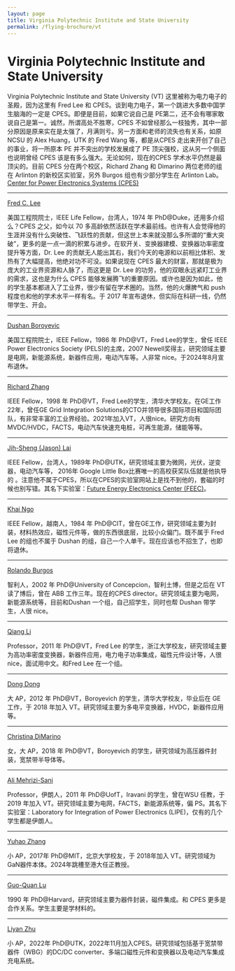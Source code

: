 ```yaml
---
layout: page
title: Virginia Polytechnic Institute and State University 
permalink: /flying-brochure/vt
---
```

# Virginia Polytechnic Institute and State University

Virginia Polytechnic Institute and State University (VT) 
这里被称为电力电子的圣殿，因为这里有 Fred Lee 和 CPES。谈到电力电子，第一个跳进大多数中国学生脑海的一定是 CPES。即便是目前，如果它说自己是 PE第二，还不会有哪家敢说自己是第一。诚然，所谓高处不胜寒，CPES 不如曾经那么一枝独秀，其中一部分原因是原来实在是太强了，月满则亏。另一方面和老师的流失也有关系，如原 NCSU 的 Alex Huang，UTK 的 Fred Wang 等，都是从CPES 走出来开创了自己的事业，将一所原本 PE 并不突出的学校发展成了 PE 顶尖强校，这从另一个侧面也说明曾经 CPES 该是有多么强大。无论如何，现在的CPES 学术水平仍然是最顶尖的。目前 CPES 分在两个校区，Richard Zhang 和 Dimarino 两位老师的组在 Arlinton 的新校区实验室，另外 Burgos 组也有少部分学生在 Arlinton Lab。 
[Center for Power Electronics Systems (CPES)](https://cpes.vt.edu/)

--- 

[Fred C. Lee](https://cpes.vt.edu/people/faculty/405)

美国工程院院士，IEEE Life Fellow，台湾人，1974 年 PhD@Duke，还用多介绍么？CPES 之父，如今以 70 多高龄依然活跃在学术最前线。也许有人会觉得他的生涯并没有什么突破性、飞跃性的贡献，但这世上本来就没那么多所谓的“重大突破”，更多的是一点一滴的积累与进步。在软开关、变换器建模、变换器功率密度提升等方面，Dr. Lee 的贡献无人能出其右，我们今天的电源和以前相比体积、发热有了大幅提高，他绝对功不可没。如果说现在 CPES 最大的财富，那就是极为庞大的工业界资源和人脉了，而这更是 Dr. Lee 的功劳，他的双眼永远紧盯工业界的需求，这也是为什么 CPES 能够发展腾飞的重要原因。或许也是因为如此，他的学生基本都进入了工业界，很少有留在学术圈的。当然，他的火爆脾气和 push 程度也和他的学术水平一样有名。于 2017 年宣布退休，但实际在科研一线，仍然带学生、开会。 

---

[Dushan Boroyevic](https://cpes.vt.edu/people/faculty/89)

美国工程院院士，IEEE Fellow，1986 年 PhD@VT，Fred Lee的学生，曾任 IEEE Power Electronics Society (PELS)的主席，2007 Newell奖得主，研究领域主要是电网，新能源系统，新器件应用，电动汽车等。人非常 nice。于2024年8月宣布退休。 


---

[Richard Zhang](https://cpes.vt.edu/people/faculty/5957)

IEEE Fellow，1998 年 PhD@VT，Fred Lee的学生，清华大学校友。在GE工作22年，曾任GE Grid Integration Solutions的CTO并领导很多国际项目和国际团队，有非常丰富的工业界经验。2021年加入VT，人很nice。研究方向有MVDC/HVDC，FACTS，电动汽车快速充电桩，可再生能源，储能等等。

---

[Jih-Sheng (Jason) Lai](https://ece.vt.edu/people/profile/lai)

IEEE Fellow，台湾人，1989年 PhD@UTK，研究领域主要为微网，光伏，逆变器，电动汽车等， 2016年 Google Little Box比赛唯一的高校获奖队伍就是他执导的 。注意他不属于CPES，所以在CPES的实验室网站上是找不到他的，套磁的时候也别写错。其名下实验室：[Future Energy Electronics Center (FEEC)](https://www.feec.ece.vt.edu/)。 

---

[Khai Ngo](https://cpes.vt.edu/people/faculty/5)

IEEE Fellow，越南人，1984 年 PhD@CIT，曾在GE工作，研究领域主要为封装，材料热效应，磁性元件等，做的东西很底层，比较小众偏门。既不属于 Fred Lee 的组也不属于 Dushan 的组，自己一个人单干。现在应该也不招生了，也即将退休。

---

[Rolando Burgos](https://cpes.vt.edu/people/faculty/1259)

智利人，2002 年 PhD@University of Concepcion，智利土博，但是之后在 VT 读了博后，曾在 ABB 工作三年。现在的CPES director。研究领域主要为电网，新能源系统等，目前和Dushan 一个组，自己招学生，同时也帮 Dushan 带学生，人很 nice。 

---

[Qiang Li](https://cpes.vt.edu/people/faculty/1703)

Professor，2011 年 PhD@VT，Fred Lee 的学生，浙江大学校友，研究领域主要为高功率密度变换器，新器件应用，电力电子功率集成，磁性元件设计等，人很 nice，面试用中文。和Fred Lee 在一个组。 

---


[Dong Dong](https://cpes.vt.edu/people/faculty/3895)

大 AP，2012 年 PhD@VT，Boroyevich 的学生，清华大学校友，毕业后在 GE 工作，于 2018 年加入 VT。研究领域主要为多电平变换器，HVDC，新器件应用等。 

---

[Christina DiMarino](https://cpes.vt.edu/people/faculty/1228)

女，大 AP，2018 年 PhD@VT，Boroyevich 的学生，研究领域为高压器件封装，宽禁带半导体等。 

---

[Ali Mehrizi-Sani](https://ece.vt.edu/people/profile/mehrizi.html)

Professor，伊朗人，2011 年 PhD@UofT，Iravani 的学生，曾在WSU 任教，于 2019 年加入 VT。研究领域主要为电网，FACTS，新能源系统等，偏 PS。其名下实验室：Laboratory for Integration of Power Electronics (LIPE)，仅有的几个学生都是伊朗人。  

---

[Yuhao Zhang](https://cpes.vt.edu/people/faculty/3886)

小 AP，2017年 PhD@MIT，北京大学校友，于 2018年加入 VT。研究领域为 GaN器件本体。2024年跳槽至港大任正教授。

---

[Guo-Quan Lu](https://cpes.vt.edu/people/faculty/447)

1990 年 PhD@Harvard，研究领域主要为器件封装，磁件集成。和 CPES 更多是合作关系。学生主要是学材料的。 

---

[Liyan Zhu](https://cpes.vt.edu/people/faculty/6702)

小 AP，2022年 PhD@UTK，2022年11月加入CPES。研究领域包括基于宽禁带器件（WBG）的DC/DC converter、多端口磁性元件和变换器以及电动汽车集成充电系统。
